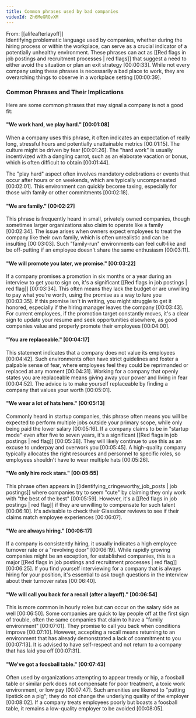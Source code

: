 ```yaml
---
title: Common phrases used by bad companies
videoId: Zh6MeGROvXM
---
```


From: [[alifeafterlayoff]] <br/> 
Identifying problematic language used by companies, whether during the hiring process or within the workplace, can serve as a crucial indicator of a potentially unhealthy environment. These phrases can act as [[Red flags in job postings and recruitment processes | red flags]] that suggest a need to either avoid the situation or plan an exit strategy <a class="yt-timestamp" data-t="00:00:33">[00:00:33]</a>. While not every company using these phrases is necessarily a bad place to work, they are overarching things to observe in a workplace setting <a class="yt-timestamp" data-t="00:00:39">[00:00:39]</a>.

### Common Phrases and Their Implications

Here are some common phrases that may signal a company is not a good fit:

#### "We work hard, we play hard." <a class="yt-timestamp" data-t="00:01:08">[00:01:08]</a>
When a company uses this phrase, it often indicates an expectation of really long, stressful hours and potentially unattainable metrics <a class="yt-timestamp" data-t="00:01:15">[00:01:15]</a>. The culture might be driven by fear <a class="yt-timestamp" data-t="00:01:26">[00:01:26]</a>. The "hard work" is usually incentivized with a dangling carrot, such as an elaborate vacation or bonus, which is often difficult to obtain <a class="yt-timestamp" data-t="00:01:44">[00:01:44]</a>.

The "play hard" aspect often involves mandatory celebrations or events that occur after hours or on weekends, which are typically uncompensated <a class="yt-timestamp" data-t="00:02:01">[00:02:01]</a>. This environment can quickly become taxing, especially for those with family or other commitments <a class="yt-timestamp" data-t="00:02:18">[00:02:18]</a>.

#### "We are family." <a class="yt-timestamp" data-t="00:02:27">[00:02:27]</a>
This phrase is frequently heard in small, privately owned companies, though sometimes larger organizations also claim to operate like a family <a class="yt-timestamp" data-t="00:02:34">[00:02:34]</a>. The issue arises when owners expect employees to treat the company like their own family, which is often unrealistic and can be insulting <a class="yt-timestamp" data-t="00:03:03">[00:03:03]</a>. Such "family-run" environments can feel cult-like and be off-putting if an employee doesn't share the same enthusiasm <a class="yt-timestamp" data-t="00:03:11">[00:03:11]</a>.

#### "We will promote you later, we promise." <a class="yt-timestamp" data-t="00:03:22">[00:03:22]</a>
If a company promises a promotion in six months or a year during an interview to get you to sign on, it's a significant [[Red flags in job postings | red flag]] <a class="yt-timestamp" data-t="00:03:34">[00:03:34]</a>. This often means they lack the budget or are unwilling to pay what you're worth, using the promise as a way to lure you <a class="yt-timestamp" data-t="00:03:35">[00:03:35]</a>. If this promise isn't in writing, you might struggle to get it honored, especially if the hiring manager leaves the company <a class="yt-timestamp" data-t="00:03:43">[00:03:43]</a>. For current employees, if the promotion target constantly moves, it's a clear sign to update your resume and seek opportunities elsewhere, as good companies value and properly promote their employees <a class="yt-timestamp" data-t="00:04:00">[00:04:00]</a>.

#### "You are replaceable." <a class="yt-timestamp" data-t="00:04:17">[00:04:17]</a>
This statement indicates that a company does not value its employees <a class="yt-timestamp" data-t="00:04:42">[00:04:42]</a>. Such environments often have strict guidelines and foster a palpable sense of fear, where employees feel they could be reprimanded or replaced at any moment <a class="yt-timestamp" data-t="00:04:31">[00:04:31]</a>. Working for a company that openly states you are replaceable means giving away your power and living in fear <a class="yt-timestamp" data-t="00:04:52">[00:04:52]</a>. The advice is to make yourself replaceable by finding a company that values your worth <a class="yt-timestamp" data-t="00:05:01">[00:05:01]</a>.

#### "We wear a lot of hats here." <a class="yt-timestamp" data-t="00:05:13">[00:05:13]</a>
Commonly heard in startup companies, this phrase often means you will be expected to perform multiple jobs outside your primary scope, while only being paid the lower salary <a class="yt-timestamp" data-t="00:05:16">[00:05:16]</a>. If a company claims to be in "startup mode" even after five to seven years, it's a significant [[Red flags in job postings | red flag]] <a class="yt-timestamp" data-t="00:05:38">[00:05:38]</a>. They will likely continue to use this as an excuse to underpay and overwork you <a class="yt-timestamp" data-t="00:05:45">[00:05:45]</a>. A high-quality company typically allocates the right resources and personnel to specific roles, so employees shouldn't have to wear multiple hats <a class="yt-timestamp" data-t="00:05:26">[00:05:26]</a>.

#### "We only hire rock stars." <a class="yt-timestamp" data-t="00:05:55">[00:05:55]</a>
This phrase often appears in [[identifying_cringeworthy_job_posts | job postings]] where companies try to seem "cute" by claiming they only work with "the best of the best" <a class="yt-timestamp" data-t="00:05:59">[00:05:59]</a>. However, it's a [[Red flags in job postings | red flag]] if they are unwilling to compensate for such talent <a class="yt-timestamp" data-t="00:06:10">[00:06:10]</a>. It's advisable to check their Glassdoor reviews to see if their claims match employee experiences <a class="yt-timestamp" data-t="00:06:07">[00:06:07]</a>.

#### "We are always hiring." <a class="yt-timestamp" data-t="00:06:17">[00:06:17]</a>
If a company is consistently hiring, it usually indicates a high employee turnover rate or a "revolving door" <a class="yt-timestamp" data-t="00:06:19">[00:06:19]</a>. While rapidly growing companies might be an exception, for established companies, this is a major [[Red flags in job postings and recruitment processes | red flag]] <a class="yt-timestamp" data-t="00:06:25">[00:06:25]</a>. If you find yourself interviewing for a company that is always hiring for your position, it's essential to ask tough questions in the interview about their turnover rates <a class="yt-timestamp" data-t="00:06:40">[00:06:40]</a>.

#### "We will call you back for a recall (after a layoff)." <a class="yt-timestamp" data-t="00:06:54">[00:06:54]</a>
This is more common in hourly roles but can occur on the salary side as well <a class="yt-timestamp" data-t="00:06:50">[00:06:50]</a>. Some companies are quick to lay people off at the first sign of trouble, often the same companies that claim to have a "family environment" <a class="yt-timestamp" data-t="00:07:01">[00:07:01]</a>. They promise to call you back when conditions improve <a class="yt-timestamp" data-t="00:07:10">[00:07:10]</a>. However, accepting a recall means returning to an environment that has already demonstrated a lack of commitment to you <a class="yt-timestamp" data-t="00:07:13">[00:07:13]</a>. It is advised to have self-respect and not return to a company that has laid you off <a class="yt-timestamp" data-t="00:07:31">[00:07:31]</a>.

#### "We've got a foosball table." <a class="yt-timestamp" data-t="00:07:43">[00:07:43]</a>
Often used by organizations attempting to appear trendy or hip, a foosball table or similar perk does not compensate for poor treatment, a toxic work environment, or low pay <a class="yt-timestamp" data-t="00:07:47">[00:07:47]</a>. Such amenities are likened to "putting lipstick on a pig"; they do not change the underlying quality of the employer <a class="yt-timestamp" data-t="00:08:02">[00:08:02]</a>. If a company treats employees poorly but boasts a foosball table, it remains a low-quality employer to be avoided <a class="yt-timestamp" data-t="00:08:05">[00:08:05]</a>.